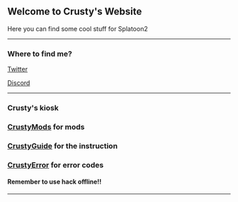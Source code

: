 ## Welcome to Crusty's Website

Here you can find some cool stuff for Splatoon2

---

### Where to find me?

[Twitter](https://twitter.com/CrustySean_)

[Discord](https://discord.gg/cD4GnpA)

---

### Crusty's kiosk

### [CrustyMods](https://crustysean.github.io/CrustyMods/) for mods

### [CrustyGuide](https://crustysean.github.io/CrustyGuide/) for the instruction

### [CrustyError](https://crustysean.github.io/ErrCodes/) for error codes

#### Remember to use hack offline!!

---
